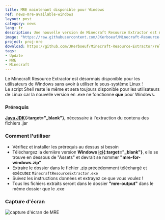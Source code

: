 ```yaml
---
title: MRE maintenant disponible pour Windows
ref: news-mre-available-windows
layout: post
category: news
lang: fr
description: Une nouvelle version de Minecraft Resource Extractor est maintenant disponible pour Windows !
image: "https://raw.githubusercontent.com/JKerboeuf/Minecraft-Resource-Extractor/main/mre%20banner%20512.webp"
project: proj-mre
download: https://github.com/JKerboeuf/Minecraft-Resource-Extractor/releases/latest
tags:
- Update
- MRE
- Minecraft
---
```


Le Minecraft Resource Extractor est désormais disponible pour les utilisateurs de Windows sans avoir à utiliser le sous-système Linux !  
Le script Shell reste le même et sera toujours disponible pour les utilisateurs de Linux car la nouvelle version en .exe ne fonctionne **que** pour Windows.

### Prérequis

**[Java JDK](https://www.oracle.com/java/technologies/downloads/){:target="_blank"}**, nécessaire à l'extraction du contenu des fichiers .jar

### Comment l'utiliser

- Vérifiez et installer les prérequis au dessus si besoin
- Téléchargez la dernière version **Windows** **[ici](https://github.com/JKerboeuf/Minecraft-Resource-Extractor/releases/latest){:target="_blank"}**, elle se trouve en dessous de "Assets" et devrait se nommer **"mre-for-windows.zip"**
- Extraire le dossier dans le fichier .zip précédemment téléchargé et exécutez `MinecraftResourceExtractor.exe`
- Suivez les instructions données et extrayez ce que vous voulez !
- Tous les fichiers extraits seront dans le dossier **"mre-output"** dans le même dossier que le .exe

### Capture d'écran

![capture d'écran de MRE](https://i.imgur.com/1pqQNQH.png)
